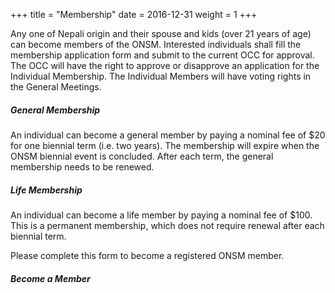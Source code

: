 +++
title = "Membership"
date = 2016-12-31
weight = 1
+++

<div class="row">
<div class="col-md-5">

Any one of Nepali origin and their spouse and kids (over 21 years of age) can become members of the ONSM.
Interested individuals shall fill the membership application form and submit to the current OCC for approval. The
OCC will have the right to approve or disapprove an application for the Individual Membership. The Individual
Members will have voting rights in the General Meetings.

##### **General Membership**
An individual can become a general member by paying a nominal fee of $20 for one biennial
term (i.e. two years). The membership will expire when the ONSM biennial event is concluded. After each term,
the general membership needs to be renewed. 

##### **Life Membership**
An individual can become a life member by paying a nominal fee of $100. This is a permanent
membership, which does not require renewal after each biennial term.

Please complete this form to become a registered ONSM member.

</div>

<div class="col-md-7">

##### **Become a Member**
<script type="text/javascript" src="https://form.jotform.com/jsform/203332923375857"></script>
</div>
</div>
